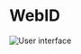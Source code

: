 # WebID

![User interface](https://github.com/jyrkio/WebID/blob/master/DrumbeatWebIdCertificates/FOAF_SSL_Creator.png)